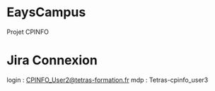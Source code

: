 # EaysCampus
Projet CPINFO

# Jira Connexion
login : CPINFO_User2@tetras-formation.fr
mdp : Tetras-cpinfo_user3

